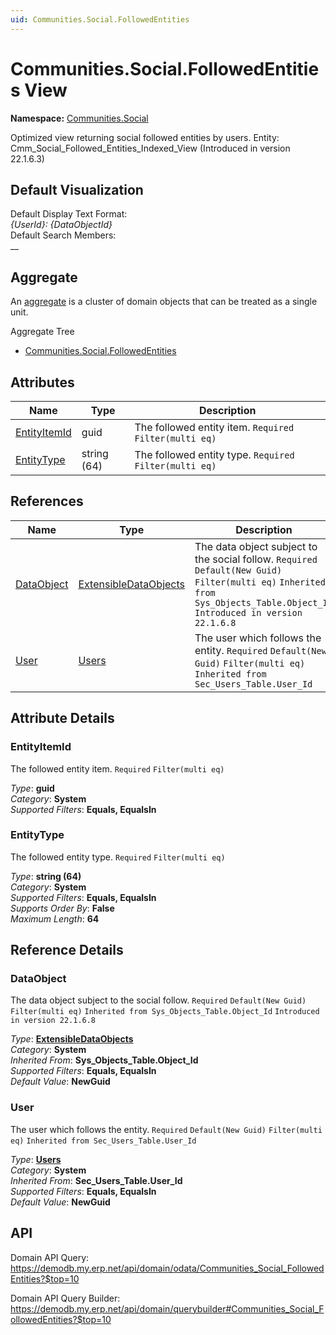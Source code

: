 ```yaml
---
uid: Communities.Social.FollowedEntities
---
```

# Communities.Social.FollowedEntities View

**Namespace:** [Communities.Social](Communities.Social.md)  

Optimized view returning social followed entities by users. Entity: Cmm_Social_Followed_Entities_Indexed_View (Introduced in version 22.1.6.3)

## Default Visualization
Default Display Text Format:  
_{UserId}: {DataObjectId}_  
Default Search Members:  
__  

## Aggregate
An [aggregate](https://docs.erp.net/tech/advanced/concepts/aggregates.html) is a cluster of domain objects that can be treated as a single unit.  

Aggregate Tree  
* [Communities.Social.FollowedEntities](Communities.Social.FollowedEntities.md)  

## Attributes

| Name | Type | Description |
| ---- | ---- | --- |
| [EntityItemId](Communities.Social.FollowedEntities.md#entityitemid) | guid | The followed entity item. `Required` `Filter(multi eq)` 
| [EntityType](Communities.Social.FollowedEntities.md#entitytype) | string (64) | The followed entity type. `Required` `Filter(multi eq)` 

## References

| Name | Type | Description |
| ---- | ---- | --- |
| [DataObject](Communities.Social.FollowedEntities.md#dataobject) | [ExtensibleDataObjects](Systems.Core.ExtensibleDataObjects.md) | The data object subject to the social follow. `Required` `Default(New Guid)` `Filter(multi eq)` `Inherited from Sys_Objects_Table.Object_Id` `Introduced in version 22.1.6.8` |
| [User](Communities.Social.FollowedEntities.md#user) | [Users](Systems.Security.Users.md) | The user which follows the entity. `Required` `Default(New Guid)` `Filter(multi eq)` `Inherited from Sec_Users_Table.User_Id` |


## Attribute Details

### EntityItemId

The followed entity item. `Required` `Filter(multi eq)`

_Type_: **guid**  
_Category_: **System**  
_Supported Filters_: **Equals, EqualsIn**  

### EntityType

The followed entity type. `Required` `Filter(multi eq)`

_Type_: **string (64)**  
_Category_: **System**  
_Supported Filters_: **Equals, EqualsIn**  
_Supports Order By_: **False**  
_Maximum Length_: **64**  


## Reference Details

### DataObject

The data object subject to the social follow. `Required` `Default(New Guid)` `Filter(multi eq)` `Inherited from Sys_Objects_Table.Object_Id` `Introduced in version 22.1.6.8`

_Type_: **[ExtensibleDataObjects](Systems.Core.ExtensibleDataObjects.md)**  
_Category_: **System**  
_Inherited From_: **Sys_Objects_Table.Object_Id**  
_Supported Filters_: **Equals, EqualsIn**  
_Default Value_: **NewGuid**  

### User

The user which follows the entity. `Required` `Default(New Guid)` `Filter(multi eq)` `Inherited from Sec_Users_Table.User_Id`

_Type_: **[Users](Systems.Security.Users.md)**  
_Category_: **System**  
_Inherited From_: **Sec_Users_Table.User_Id**  
_Supported Filters_: **Equals, EqualsIn**  
_Default Value_: **NewGuid**  


## API

Domain API Query:
<https://demodb.my.erp.net/api/domain/odata/Communities_Social_FollowedEntities?$top=10>

Domain API Query Builder:
<https://demodb.my.erp.net/api/domain/querybuilder#Communities_Social_FollowedEntities?$top=10>

